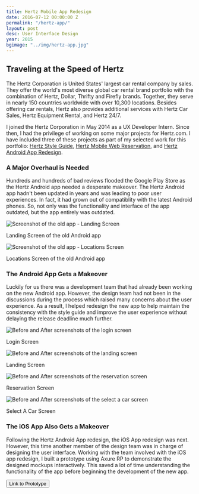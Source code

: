 ```yaml
---
title: Hertz Mobile App Redesign
date: 2016-07-12 00:00:00 Z
permalink: "/hertz-app/"
layout: post
desc: User Interface Design
year: 2015
bgimage: "../img/hertz-app.jpg"
---
```


<div class="row">
	<div class="col-md-10 col-md-offset-1">
		<h2 class="heading wow fadeInUp">Traveling at the Speed of Hertz</h2>
		<p class="wow fadeInUp">The Hertz Corporation is United States' largest car rental company by sales. They offer the world's most diverse global car rental brand portfolio with the combination of Hertz, Dollar, Thrifty and Firefly brands. Together, they serve in nearly 150 countries worldwide with over 10,300 locations. Besides offering car rentals, Hertz also provides additional services with Hertz Car Sales, Hertz Equipment Rental, and Hertz 24/7.</p>
		<p class="wow fadeInUp">I joined the Hertz Corporation in May 2014 as a UX Developer Intern. Since then, I had the privilege of working on some major projects for Hertz.com. I have included three of these projects as part of my selected work for this portfolio: <a href="{{site.url}}/hertz-style-guide">Hertz Style Guide</a>, <a href="{{site.url}}/hertz-mobile-res">Hertz Mobile Web Reservation</a>, and <a href="{{site.url}}/hertz-app">Hertz Android App Redesign</a>.</p>
	</div>
</div>
<div class="row">
	<div class="col-md-8 col-md-offset-2">
		<h3 class="heading wow fadeInUp">A Major Overhaul is Needed</h3>
		<p class="wow fadeInUp">Hundreds and hundreds of bad reviews flooded the Google Play Store as the Hertz Android app needed a desperate makeover. The Hertz Android app hadn't been updated in years and was leading to poor user experiences. In fact, it had grown out of compatiblity with the latest Android phones. So, not only was the functionality and interface of the app outdated, but the app entirely was outdated.</p>
	</div>
</div>
<div class="row">
	<div class="col-md-5 col-md-offset-1 wow fadeInUp shot">
		<img class="img-responsive" src="{{site.url}}/img/hertz-oldapp1.jpg" alt="Screenshot of the old app - Landing Screen"/>
		<p class="text-center">Landing Screen of the old Android app</p>
	</div>
	<div class="col-md-5 wow fadeInUp shot">
		<img class="img-responsive" src="{{site.url}}/img/hertz-oldapp2.jpg" alt="Screenshot of the old app - Locations Screen"/>
		<p class="text-center">Locations Screen of the old Android app</p>
	</div>
</div>
<div class="row">
	<div class="col-md-8 col-md-offset-2">
		<h3 class="heading wow fadeInUp">The Android App Gets a Makeover</h3>
		<p class="wow fadeInUp">Luckily for us there was a development team that had already been working on the new Android app. However, the design team had not been in the discussions during the process which raised many concerns about the user experience. As a result, I helped redesign the new app to help maintain the consistency with the style guide and improve the user experience without delaying the release deadline much further.</p>
	</div>
</div>
<div class="row">
	<div class="col-md-12 wow fadeInUp shot">
		<img class="img-responsive" src="{{site.url}}/img/hertz-app1.jpg" alt="Before and After screenshots of the login screen" />
		<p class="text-center">Login Screen</p>
	</div>
</div>
<div class="row">
	<div class="col-md-12 wow fadeInUp shot">
		<img class="img-responsive" src="{{site.url}}/img/hertz-app2.jpg" alt="Before and After screenshots of the landing screen" />
		<p class="text-center">Landing Screen</p>
	</div>
</div>
<div class="row">
	<div class="col-md-12 wow fadeInUp shot">
		<img class="img-responsive" src="{{site.url}}/img/hertz-app3.jpg" alt="Before and After screenshots of the reservation screen"/>
		<p class="text-center">Reservation Screen</p>
	</div>
</div>
<div class="row">
	<div class="col-md-12 wow fadeInUp shot">
		<img class="img-responsive" src="{{site.url}}/img/hertz-app4.jpg" alt="Before and After screenshots of the select a car screen" />
		<p class="text-center">Select A Car Screen</p>
	</div>
</div>
<div class="row">
	<div class="col-md-8 col-md-offset-2">
		<h3 class="heading wow fadeInUp">The iOS App Also Gets a Makeover</h3>
		<p class="wow fadeInUp">Following the Hertz Android App redesign, the iOS App redesign was next. However, this time another member of the design team was in charge of designing the user interface. Working with the team involved with the iOS app redesign, I built a prototype using Axure RP to demonstrate the designed mockups interactively. This saved a lot of time understanding the functionality of the app before beginning the development of the new app.</p>
	</div>
</div>
<div class="row">
	<div class="col-md-12">
		<div class="text-center wow fadeInUp">
			<a href="http://fljvrf.axshare.com/home.html" alt="Link to Prototype" target="_blank"><button type="button" class="btn btn-danger btn-lg">Link to Prototype</button></a>
		</div>
	</div>
</div>
